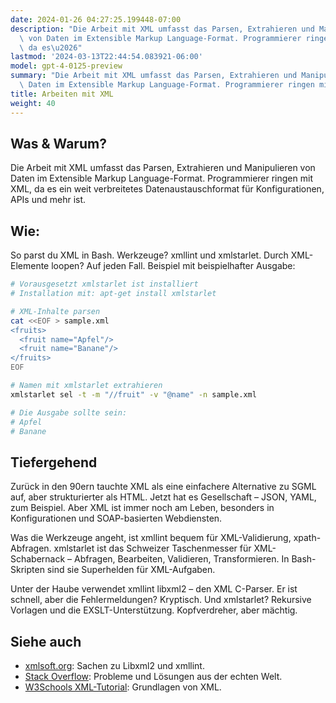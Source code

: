 ```yaml
---
date: 2024-01-26 04:27:25.199448-07:00
description: "Die Arbeit mit XML umfasst das Parsen, Extrahieren und Manipulieren\
  \ von Daten im Extensible Markup Language-Format. Programmierer ringen mit XML,\
  \ da es\u2026"
lastmod: '2024-03-13T22:44:54.083921-06:00'
model: gpt-4-0125-preview
summary: "Die Arbeit mit XML umfasst das Parsen, Extrahieren und Manipulieren von\
  \ Daten im Extensible Markup Language-Format. Programmierer ringen mit XML, da es\u2026"
title: Arbeiten mit XML
weight: 40
---
```


## Was & Warum?
Die Arbeit mit XML umfasst das Parsen, Extrahieren und Manipulieren von Daten im Extensible Markup Language-Format. Programmierer ringen mit XML, da es ein weit verbreitetes Datenaustauschformat für Konfigurationen, APIs und mehr ist.

## Wie:
So parst du XML in Bash. Werkzeuge? xmllint und xmlstarlet. Durch XML-Elemente loopen? Auf jeden Fall. Beispiel mit beispielhafter Ausgabe:

```bash
# Vorausgesetzt xmlstarlet ist installiert
# Installation mit: apt-get install xmlstarlet

# XML-Inhalte parsen
cat <<EOF > sample.xml
<fruits>
  <fruit name="Apfel"/>
  <fruit name="Banane"/>
</fruits>
EOF

# Namen mit xmlstarlet extrahieren
xmlstarlet sel -t -m "//fruit" -v "@name" -n sample.xml

# Die Ausgabe sollte sein:
# Apfel
# Banane
```

## Tiefergehend
Zurück in den 90ern tauchte XML als eine einfachere Alternative zu SGML auf, aber strukturierter als HTML. Jetzt hat es Gesellschaft – JSON, YAML, zum Beispiel. Aber XML ist immer noch am Leben, besonders in Konfigurationen und SOAP-basierten Webdiensten.

Was die Werkzeuge angeht, ist xmllint bequem für XML-Validierung, xpath-Abfragen. xmlstarlet ist das Schweizer Taschenmesser für XML-Schabernack – Abfragen, Bearbeiten, Validieren, Transformieren. In Bash-Skripten sind sie Superhelden für XML-Aufgaben.

Unter der Haube verwendet xmllint libxml2 – den XML C-Parser. Er ist schnell, aber die Fehlermeldungen? Kryptisch. Und xmlstarlet? Rekursive Vorlagen und die EXSLT-Unterstützung. Kopfverdreher, aber mächtig.

## Siehe auch
- [xmlsoft.org](http://xmlsoft.org/): Sachen zu Libxml2 und xmllint.
- [Stack Overflow](https://stackoverflow.com/questions/tagged/xml+bash): Probleme und Lösungen aus der echten Welt.
- [W3Schools XML-Tutorial](https://www.w3schools.com/xml/): Grundlagen von XML.
